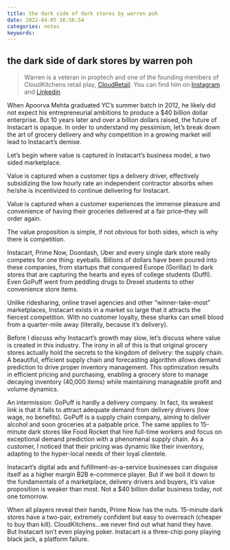 ```yaml
---
title: the dark side of dark stores by warren poh
date: 2022-04-05 16:56:54
categories: notes
keywords:
---
```

## the dark side of dark stores by warren poh

> Warren is a veteran in proptech and one of the founding members of CloudKitchens retail play, [CloudRetail](http://retail.cloudkitchens.com/).
> You can find him on [Instagram](https://www.instagram.com/thepohster/) and [Linkedin](https://www.linkedin.com/in/warren-poh/)

When Apoorva Mehta graduated YC’s summer batch in 2012, he likely did not expect his entrepreneurial ambitions to produce a $40 billion dollar enterprise. But 10 years later and over a billion dollars raised, the future of Instacart is opaque. In order to understand my pessimism, let’s break down the art of grocery delivery and why competition in a growing market will lead to Instacart’s demise.

Let’s begin where value is captured in Instacart’s business model, a two sided marketplace.

Value is captured when a customer tips a delivery driver, effectively subsidizing the low hourly rate an independent contractor absorbs when he/she is incentivized to continue delivering for Instacart.

Value is captured when a customer experiences the immense pleasure and convenience of having their groceries delivered at a fair price–they will order again.

The value proposition is simple, if not obvious for both sides, which is why there is competition.

Instacart, Prime Now, Doordash, Uber and every single dark store really competes for one thing: eyeballs. Billions of dollars have been poured into these companies, from startups that conquered Europe (Gorillaz) to dark stores that are capturing the hearts and eyes of college students (Duffl). Even GoPuff went from peddling drugs to Drexel students to other convenience store items.

Unlike ridesharing, online travel agencies and other “winner-take-most” marketplaces, Instacart exists in a market so large that it attracts the fiercest competition. With no customer loyalty, these sharks can smell blood from a quarter-mile away (literally, because it’s delivery).

Before I discuss why Instacart’s growth may slow, let’s discuss where value is created in this industry. The irony in all of this is that original grocery stores actually hold the secrets to the kingdom of delivery: the supply chain. A beautiful, efficient supply chain and forecasting algorithm allows demand prediction to drive proper inventory management. This optimization results in efficient pricing and purchasing, enabling a grocery store to manage decaying inventory (40,000 items) while maintaining manageable profit and volume dynamics.

An intermission: GoPuff is hardly a delivery company. In fact, its weakest link is that it fails to attract adequate demand from delivery drivers (low wage, no benefits). GoPuff is a supply chain company, aiming to deliver alcohol and soon groceries at a palpable price. The same applies to 15-minute dark stores like Food Rocket that hire full-time workers and focus on exceptional demand prediction with a phenomenal supply chain. As a customer, I noticed that their pricing was dynamic like their inventory, adapting to the hyper-local needs of their loyal clientele.

Instacart’s digital ads and fufillment-as-a-service businesses can disguise itself as a higher margin B2B e-commerce player. But if we boil it down to the fundamentals of a marketplace, delivery drivers and buyers, it’s value proposition is weaker than most. Not a $40 billion dollar business today, not one tomorrow.

When all players reveal their hands, Prime Now has the nuts. 15-minute dark stores have a two-pair, extremely confident but easy to overreach (cheaper to buy than kill). CloudKitchens…we never find out what hand they have. But Instacart isn’t even playing poker. Instacart is a three-chip pony playing black jack, a platform failure.
